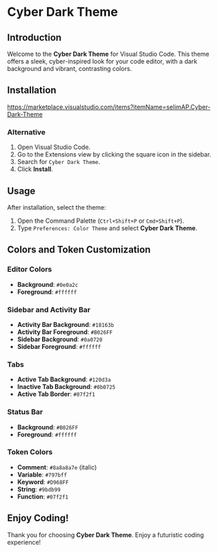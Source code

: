 # Cyber Dark Theme

## Introduction

Welcome to the **Cyber Dark Theme** for Visual Studio Code. This theme offers a sleek, cyber-inspired look for your code editor, with a dark background and vibrant, contrasting colors.

## Installation
https://marketplace.visualstudio.com/items?itemName=selimAP.Cyber-Dark-Theme

### Alternative 
1. Open Visual Studio Code.
2. Go to the Extensions view by clicking the square icon in the sidebar.
3. Search for `Cyber Dark Theme`.
4. Click **Install**.

## Usage

After installation, select the theme:

1. Open the Command Palette (`Ctrl+Shift+P` or `Cmd+Shift+P`).
2. Type `Preferences: Color Theme` and select **Cyber Dark Theme**.

## Colors and Token Customization

### Editor Colors
- **Background**: `#0e0a2c`
- **Foreground**: `#ffffff`

### Sidebar and Activity Bar
- **Activity Bar Background**: `#18163b`
- **Activity Bar Foreground**: `#B026FF`
- **Sidebar Background**: `#0a0720`
- **Sidebar Foreground**: `#ffffff`

### Tabs
- **Active Tab Background**: `#120d3a`
- **Inactive Tab Background**: `#0b0725`
- **Active Tab Border**: `#07f2f1`

### Status Bar
- **Background**: `#B026FF`
- **Foreground**: `#ffffff`

### Token Colors
- **Comment**: `#8a8a8a7e` (italic)
- **Variable**: `#797bff`
- **Keyword**: `#D968FF`
- **String**: `#9bdb99`
- **Function**: `#07f2f1`

## Enjoy Coding!

Thank you for choosing **Cyber Dark Theme**. Enjoy a futuristic coding experience!
